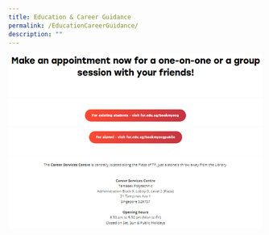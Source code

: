 ```yaml
---
title: Education & Career Guidance
permalink: /EducationCareerGuidance/
description: ""
---
```

![](/images/Asset/Microsite%201.png) [![](/images/Asset/Microsite%202.png)](https://for.edu.sg/bookmyecg) [![](/images/Asset/Microsite%203.png)](https://for.edu.sg/bookmyecgpublic) ![](/images/Asset/Microsite%204.png)